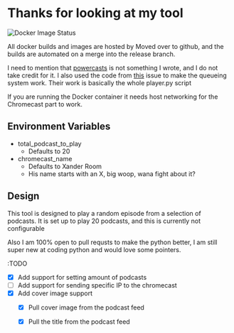 # Thanks for looking at my tool

![Docker Image Status](https://github.com/findarato/xander-casts/actions/workflows/deploy-image.yml/badge.svg?branch=release)

All docker builds and images are hosted by Moved over to github, and the builds are automated on a merge into the release branch.

I need to mention that [powercasts](https://github.com/taext/powercasts) is not something I wrote, and I do not take credit for it. I also used the code from [this](https://github.com/balloob/pychromecast/issues/330#issue-541432178) issue to make the queueing system work.  Their work is basically the whole player.py script

If you are running the Docker container it needs host networking for the Chromecast part to work.

## Environment Variables

- total_podcast_to_play
  - Defaults to 20
- chromecast_name
  - Defaults to Xander Room
  - His name starts with an X, big woop, wana fight about it?

## Design
This tool is designed to play a random episode from a selection of podcasts.  It is set up to play 20 podcasts, and this is currently not configurable

Also I am 100% open to pull requsts to make the python better, I am still super new at coding python and would love some pointers.

:TODO

- [x] Add support for setting amount of podcasts
- [ ] Add support for sending specific IP to the chromecast
- [x] Add cover image support
  - [x] Pull cover image from the podcast feed
  - [x] Pull the title from the podcast feed


